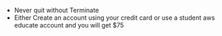* Never quit without Terminate
* Either Create an account using your credit card or use a student aws educate account and you will get $75

